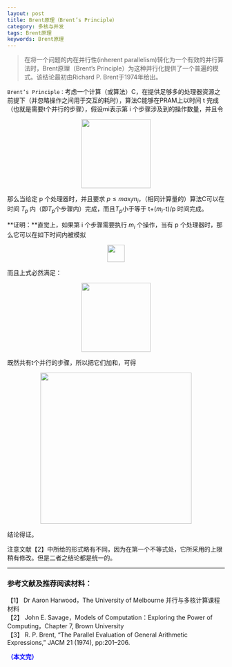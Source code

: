 ```yaml
---
layout: post
title: Brent原理（Brent’s Principle）
category: 多核与并发
tags: Brent原理
keywords: Brent原理
---
```


> 在将一个问题的内在并行性(inherent parallelism)转化为一个有效的并行算法时，Brent原理（Brent’s Principle）为这种并行化提供了一个普遍的模式。该结论最初由Richard P. Brent于1974年给出。

`Brent’s Principle：`考虑一个计算（或算法）C，在提供足够多的处理器资源之前提下（并忽略操作之间用于交互的耗时），算法C能够在PRAM上以时间 t 完成（也就是需要t个并行的步骤），假设mi表示第 i 个步骤涉及到的操作数量，并且令

<p align="center">
<img src="https://fzuo.github.io/assets/img/parallel/parallel06.png" width="160">
</p>

那么当给定 p 个处理器时，并且要求 $p\leq max_i m_i$，（相同计算量的）算法C可以在时间 $T_p$ 内（即$T_p$个步骤内）完成，而且$T_p$小于等于 t+($m_i$-t)/p 时间完成。

**证明：**直觉上，如果第 i 个步骤需要执行 $m_i$ 个操作，当有 p 个处理器时，那么它可以在如下时间内被模拟

<p align="center">
<img src="https://fzuo.github.io/assets/img/parallel/parallel07.png" width="40">
</p>

而且上式必然满足：

<p align="center">
<img src="https://fzuo.github.io/assets/img/parallel/parallel08.png" width="160">
</p>

既然共有t个并行的步骤，所以把它们加和，可得

<p align="center">
<img src="https://fzuo.github.io/assets/img/parallel/parallel09.png" width="350">
</p>

结论得证。

注意文献【2】中所给的形式略有不同，因为在第一个不等式处，它所采用的上限稍有修改。但是二者之结论都是统一的。


-------------------------------------
### 参考文献及推荐阅读材料：

【1】 Dr Aaron Harwood，The University of Melbourne 并行与多核计算课程材料<br>
【2】 John E. Savage，Models of Computation：Exploring the Power of Computing，Chapter 7, Brown University<br>
【3】 R. P. Brent, “The Parallel Evaluation of General Arithmetic Expressions,” JACM 21 (1974), pp:201–206.<br>

<span style="color:blue">**（本文完）**</span>

